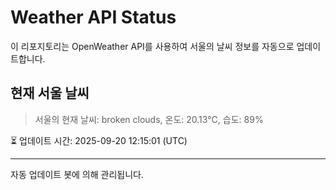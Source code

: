 
# Weather API Status

이 리포지토리는 OpenWeather API를 사용하여 서울의 날씨 정보를 자동으로 업데이트합니다.

## 현재 서울 날씨
> 서울의 현재 날씨: broken clouds, 온도: 20.13°C, 습도: 89%

⏳ 업데이트 시간: 2025-09-20 12:15:01 (UTC)

---
자동 업데이트 봇에 의해 관리됩니다.
